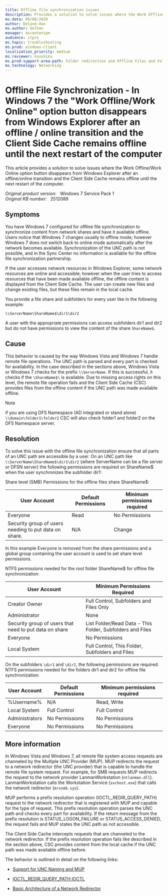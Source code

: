 ```yaml
---
title: Offline file synchronization issues
description: Provides a solution to solve issues where the Work Offline/Work Online option button disappears from Windows Explorer after an offline/online transition and the Client Side Cache remains offline until the next restart of the computer.
ms.data: 09/08/2020
author: Deland-Han
ms.author: delhan
manager: dscontentpm
audience: itpro
ms.topic: troubleshooting
ms.prod: windows-client
localization_priority: medium
ms.reviewer: kaushika
ms.prod-support-area-path: Folder redirection and Offline Files and Folders (CSC)
ms.technology: Networking
---
```

# Offline File Synchronization - In Windows 7 the "Work Offline/Work Online" option button disappears from Windows Explorer after an offline / online transition and the Client Side Cache remains offline until the next restart of the computer

This article provides a solution to solve issues where the Work Offline/Work Online option button disappears from Windows Explorer after an offline/online transition and the Client Side Cache remains offline until the next restart of the computer.

_Original product version:_ &nbsp; Windows 7 Service Pack 1  
_Original KB number:_ &nbsp; 2512089

## Symptoms

You have Windows 7 configured for offline file synchronization to synchronize content from network shares and have it available offline. Users notice that Windows 7 changes usually to offline mode; however Windows 7 does not switch back to online mode automatically after the network becomes available. Synchronization of the UNC path is not possible, and in the Sync Center no information is available for the offline file synchronization partnership.

If the user accesses network resources in Windows Explorer, some network resources are online and accessible; however when the user tries to access resources that have been made available offline, the offline content is displayed from the Client Side Cache. The user can create new files and change existing files, but these files remain in the local cache.

You provide a file share and subfolders for every user like in the following example:

`\\ServerName\ShareName$\dir1\dir2`

A user with the appropriate permissions can access subfolders dir1 and dir2 but do not have permissions to view the content of the share `ShareName$`.

## Cause

This behavior is caused by the way Windows Vista and Windows 7 handle remote file operations. The UNC path is parsed and every part is checked for availability. In the case described in the sections above, Windows Vista or Windows 7 checks for the prefix `\\ServerName`. If this is successful, it checks if the `\ShareName$\` is available. Due to missing access rights on this level, the remote file operation fails and the Client Side Cache (CSC) provides files from the offline content if the UNC path was made available offline.

> [!Note]
> if you are using DFS Namespace (AD integrated or stand alone) `\\domain\folder1\folder2` CSC will also check folder1 and folder2 on the DFS Namespace server.

## Resolution

To solve this issue with the offline file synchronization ensure that all parts of an UNC path are accessible by a user. On an UNC path like `\\ServerName\ShareName$\dir1\dir2` (where ServerName can be a file server or DFSN server) the following permissions are required on ShareName$ when the user synchronizes the subfolder dir1:

Share level (SMB) Permissions for the offline files share ShareName$:

| User Account| Default Permissions| Minimum permissions required |
|---|---|---|
|Everyone|Read|No Permissions|
|Security group of users needing to put data on share.|N/A|Change|

In this example Everyone is removed from the share permissions and a global group containing the user account is used to set share level permissions.

NTFS permissions needed for the root folder ShareName$ for offline file synchronization:  

| User Account| Minimum Permissions Required |
|---|---|
|Creator Owner|Full Control, Subfolders and Files Only|
|Administrator|None|
|Security group of users that need to put data on share|List Folder/Read Data - This Folder, Subfolders and Files|
|Everyone|No Permissions|
|Local System|Full Control, This Folder, Subfolders and Files|

On the subfolders `\dir1` and `\dir2`, the following permissions are required:
 NTFS permissions needed for the folders dir1 and dir2 for offline file synchronization:  

| User Account| Default Permissions| Minimum permissions required |
|---|---|---|
|%Username%|N/A|Read, Write|
|Local System|Full Control|Full Control|
|Administrators|No Permissions|No Permissions|
|Everyone|No Permissions|No Permissions|

## More information

In Windows Vista and Windows 7, all remote file system access requests are channeled by the Multiple UNC Provider (MUP). MUP redirects the request to a network redirector (the UNC provider) that is capable to handle the remote file system request. For example, for SMB requests MUP redirects the request to the network provider LanmanWorkstation (`ntlanman.dll`). LanmanWorkstation calls the Workstation Service (`svchost.exe`) that calls the network redirector (`mrxsmb.sys`).

MUP performs a prefix resolution operation (IOCTL_REDIR_QUERY_PATH) request to the network redirector that is registered with MUP and capable for the type of request. This prefix resolution operation parses the UNC path and checks every part for availability. If the return message from the prefix resolution is STATUS_LOGON_FAILURE or STATUS_ACCESS_DENIED, the request fails and MUP states the UNC path as not accessible.

The Client Side Cache intercepts requests that are channeled to the network redirector. If the prefix resolution operation fails like described in the section above, CSC provides content from the local cache if the UNC path was made available offline before.

The behavior is outlined in detail on the following links:

- [Support for UNC Naming and MUP](https://msdn.microsoft.com/library/ff556761(v=vs.85).aspx)

- [IOCTL_REDIR_QUERY_PATH IOCTL](https://msdn.microsoft.com/library/ff548313(v=vs.85).aspx)

- [Basic Architecture of a Network Redirector](https://msdn.microsoft.com/library/ff538979(v=vs.85).aspx)
